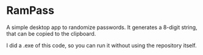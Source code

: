 # RamPass

A simple desktop app to randomize passwords. It generates a 8-digit string, that can be copied to the clipboard.

I did a .exe of this code, so you can run it without using the repository itself.

